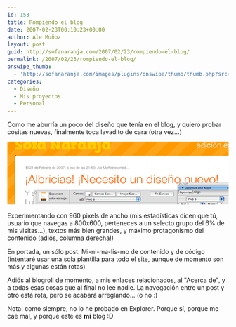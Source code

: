```yaml
---
id: 153
title: Rompiendo el blog
date: 2007-02-23T00:10:23+00:00
author: Ale Muñoz
layout: post
guid: http://sofanaranja.com/2007/02/23/rompiendo-el-blog/
permalink: /2007/02/23/rompiendo-el-blog/
onswipe_thumb:
  - 'http://sofanaranja.com/images/plugins/onswipe/thumb/thumb.php?src=/images/2007/02/sofa-naranja-big-bad-and-bold.png&amp;w=600&amp;h=800&amp;zc=1&amp;q=75&amp;f=0'
categories:
  - Diseño
  - Mis proyectos
  - Personal
---
```

Como me aburría un poco del diseño que tenía en el blog, y quiero probar cositas nuevas, finalmente toca lavadito de cara (otra vez...)

![Sofa Naranja, big bad and Bold](/images/2007/02/sofa-naranja-big-bad-and-bold.png)

Experimentando con 960 pixels de ancho (mis estadísticas dicen que tú, usuario que navegas a 800x600, perteneces a un selecto grupo del 6% de mis visitas...), textos más bien grandes, y máximo protagonismo del contenido (adiós, columna derecha!)

En portada, un sólo post. Mi-ni-ma-lis-mo de contenido y de código (intentaré usar una sola plantilla para todo el site, aunque de momento son más y algunas están rotas)

Adiós al blogroll de momento, a mis enlaces relacionados, al "Acerca de", y a todas esas cosas que al final no lee nadie. La navegación entre un post y otro está rota, pero se acabará arreglando... (o no :)

Nota: como siempre, no lo he probado en Explorer. Porque sí, porque me cae mal, y porque este es **mi** blog :D